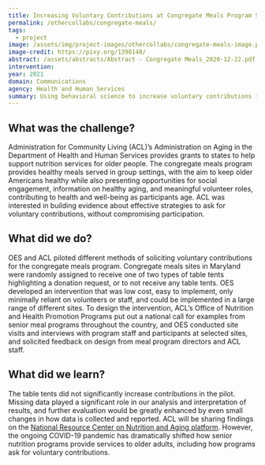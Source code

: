```yaml
---
title: Increasing Voluntary Contributions at Congregate Meals Program Sites
permalink: /othercollabs/congregate-meals/
tags:
  - project 
image: /assets/img/project-images/othercollabs/congregate-meals-image.png
image-credit: https://pixy.org/1398140/ 
abstract: /assets/abstracts/Abstract - Congregate Meals_2020-12-22.pdf
intervention: 
year: 2021
domain: Communications
agency: Health and Human Services
summary: Using behavioral science to increase voluntary contributions in a senior meal program 
---
```


## What was the challenge?

Administration for Community Living (ACL)’s Administration on Aging in the Department of Health and Human Services provides grants to states to help support nutrition services for older people. The congregate meals program provides healthy meals served in group settings, with the aim to keep older Americans healthy while also presenting opportunities for social engagement, information on healthy aging, and meaningful volunteer roles, contributing to health and well-being as participants age. ACL was interested in building evidence about effective strategies to ask for voluntary contributions, without compromising participation. 

## What did we do?

OES and ACL piloted different methods of soliciting voluntary contributions for the congregate meals program. Congregate meals sites in Maryland were randomly assigned to receive one of two types of table tents highlighting a donation request, or to not receive any table tents. OES developed an intervention that was low cost, easy to implement, only minimally reliant on volunteers or staff, and could be implemented in a large range of different sites. To design the intervention, ACL’s Office of Nutrition and Health Promotion Programs put out a national call for examples from senior meal programs throughout the country, and OES conducted site visits and interviews with program staff and participants at selected sites, and solicited feedback on design from meal program directors and ACL staff.

## What did we learn?

The table tents did not significantly increase contributions in the pilot. Missing data played a significant role in our analysis and interpretation of results, and further evaluation would be greatly enhanced by even small changes in how data is collected and reported. ACL will be sharing findings on the <a href="https://seniornutrition.acl.gov/">National Resource Center on Nutrition and Aging platform</a>. However, the ongoing COVID-19 pandemic has dramatically shifted how senior nutrition programs provide services to older adults, including how programs ask for voluntary contributions. 
